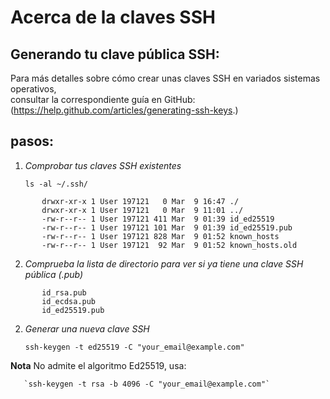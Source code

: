  # Acerca de la claves SSH  

## Generando tu clave pública SSH:

Para más detalles sobre cómo crear unas claves SSH en variados sistemas operativos,  
consultar la correspondiente guía en GitHub: (https://help.github.com/articles/generating-ssh-keys.)  

## pasos:

1. *Comprobar tus claves SSH existentes*   

        
    `ls -al ~/.ssh/`
 ~~~   
        drwxr-xr-x 1 User 197121   0 Mar  9 16:47 ./
        drwxr-xr-x 1 User 197121   0 Mar  9 11:01 ../
        -rw-r--r-- 1 User 197121 411 Mar  9 01:39 id_ed25519
        -rw-r--r-- 1 User 197121 101 Mar  9 01:39 id_ed25519.pub
        -rw-r--r-- 1 User 197121 828 Mar  9 01:52 known_hosts
        -rw-r--r-- 1 User 197121  92 Mar  9 01:52 known_hosts.old 
~~~
 2. *Comprueba la lista de directorio para ver si ya tiene una clave SSH pública (.pub)*
 ~~~
        id_rsa.pub
        id_ecdsa.pub
        id_ed25519.pub
~~~  

 2. *Generar una nueva clave SSH*  

       `ssh-keygen -t ed25519 -C "your_email@example.com"`  

**Nota** No admite el algoritmo Ed25519, usa:  

       `ssh-keygen -t rsa -b 4096 -C "your_email@example.com"`
